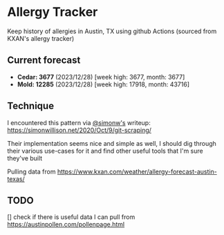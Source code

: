 # Allergy Tracker

Keep history of allergies in Austin, TX using github Actions (sourced from KXAN's allergy tracker)

## Current forecast
<!-- INJECT FORECAST -->
- **Cedar: 3677** (2023/12/28)  [week high: 3677, month: 3677]
- **Mold: 12285** (2023/12/28)  [week high: 17918, month: 43716]
<!-- END INJECT FORECAST -->

## Technique

I encountered this pattern via [@simonw's](https://github.com/simonw) writeup: https://simonwillison.net/2020/Oct/9/git-scraping/

Their implementation seems nice and simple as well, I should dig through their various use-cases for it and find other useful tools that I'm sure they've built

Pulling data from https://www.kxan.com/weather/allergy-forecast-austin-texas/

## TODO

[] check if there is useful data I can pull from https://austinpollen.com/pollenpage.html
